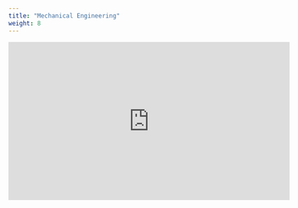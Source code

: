 ```yaml
---
title: "Mechanical Engineering"
weight: 8
---
```


<iframe width="560" height="315" src="https://www.youtube.com/embed/W74y1RxN6BA" frameborder="0" allow="autoplay; encrypted-media" allowfullscreen></iframe>
